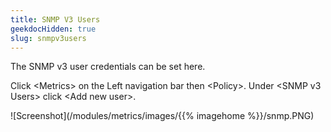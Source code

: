 ```yaml
---
title: SNMP V3 Users
geekdocHidden: true
slug: snmpv3users
---
```


The SNMP v3 user credentials can be set here.

Click \<Metrics> on the Left navigation bar then \<Policy>.  Under \<SNMP v3 Users> click \<Add new user>.


![Screenshot](/modules/metrics/images/{{% imagehome %}}/snmp.PNG)
